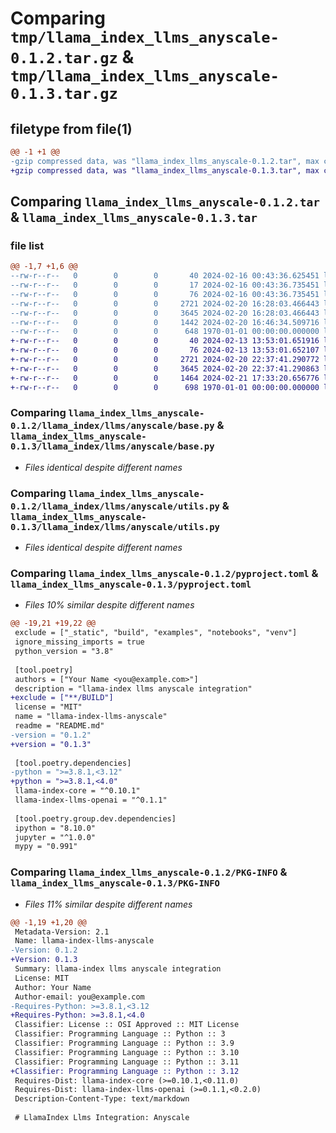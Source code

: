 # Comparing `tmp/llama_index_llms_anyscale-0.1.2.tar.gz` & `tmp/llama_index_llms_anyscale-0.1.3.tar.gz`

## filetype from file(1)

```diff
@@ -1 +1 @@
-gzip compressed data, was "llama_index_llms_anyscale-0.1.2.tar", max compression
+gzip compressed data, was "llama_index_llms_anyscale-0.1.3.tar", max compression
```

## Comparing `llama_index_llms_anyscale-0.1.2.tar` & `llama_index_llms_anyscale-0.1.3.tar`

### file list

```diff
@@ -1,7 +1,6 @@
--rw-r--r--   0        0        0       40 2024-02-16 00:43:36.625451 llama_index_llms_anyscale-0.1.2/README.md
--rw-r--r--   0        0        0       17 2024-02-16 00:43:36.735451 llama_index_llms_anyscale-0.1.2/llama_index/llms/anyscale/BUILD
--rw-r--r--   0        0        0       76 2024-02-16 00:43:36.735451 llama_index_llms_anyscale-0.1.2/llama_index/llms/anyscale/__init__.py
--rw-r--r--   0        0        0     2721 2024-02-20 16:28:03.466443 llama_index_llms_anyscale-0.1.2/llama_index/llms/anyscale/base.py
--rw-r--r--   0        0        0     3645 2024-02-20 16:28:03.466443 llama_index_llms_anyscale-0.1.2/llama_index/llms/anyscale/utils.py
--rw-r--r--   0        0        0     1442 2024-02-20 16:46:34.509716 llama_index_llms_anyscale-0.1.2/pyproject.toml
--rw-r--r--   0        0        0      648 1970-01-01 00:00:00.000000 llama_index_llms_anyscale-0.1.2/PKG-INFO
+-rw-r--r--   0        0        0       40 2024-02-13 13:53:01.651916 llama_index_llms_anyscale-0.1.3/README.md
+-rw-r--r--   0        0        0       76 2024-02-13 13:53:01.652107 llama_index_llms_anyscale-0.1.3/llama_index/llms/anyscale/__init__.py
+-rw-r--r--   0        0        0     2721 2024-02-20 22:37:41.290772 llama_index_llms_anyscale-0.1.3/llama_index/llms/anyscale/base.py
+-rw-r--r--   0        0        0     3645 2024-02-20 22:37:41.290863 llama_index_llms_anyscale-0.1.3/llama_index/llms/anyscale/utils.py
+-rw-r--r--   0        0        0     1464 2024-02-21 17:33:20.656776 llama_index_llms_anyscale-0.1.3/pyproject.toml
+-rw-r--r--   0        0        0      698 1970-01-01 00:00:00.000000 llama_index_llms_anyscale-0.1.3/PKG-INFO
```

### Comparing `llama_index_llms_anyscale-0.1.2/llama_index/llms/anyscale/base.py` & `llama_index_llms_anyscale-0.1.3/llama_index/llms/anyscale/base.py`

 * *Files identical despite different names*

### Comparing `llama_index_llms_anyscale-0.1.2/llama_index/llms/anyscale/utils.py` & `llama_index_llms_anyscale-0.1.3/llama_index/llms/anyscale/utils.py`

 * *Files identical despite different names*

### Comparing `llama_index_llms_anyscale-0.1.2/pyproject.toml` & `llama_index_llms_anyscale-0.1.3/pyproject.toml`

 * *Files 10% similar despite different names*

```diff
@@ -19,21 +19,22 @@
 exclude = ["_static", "build", "examples", "notebooks", "venv"]
 ignore_missing_imports = true
 python_version = "3.8"
 
 [tool.poetry]
 authors = ["Your Name <you@example.com>"]
 description = "llama-index llms anyscale integration"
+exclude = ["**/BUILD"]
 license = "MIT"
 name = "llama-index-llms-anyscale"
 readme = "README.md"
-version = "0.1.2"
+version = "0.1.3"
 
 [tool.poetry.dependencies]
-python = ">=3.8.1,<3.12"
+python = ">=3.8.1,<4.0"
 llama-index-core = "^0.10.1"
 llama-index-llms-openai = "^0.1.1"
 
 [tool.poetry.group.dev.dependencies]
 ipython = "8.10.0"
 jupyter = "^1.0.0"
 mypy = "0.991"
```

### Comparing `llama_index_llms_anyscale-0.1.2/PKG-INFO` & `llama_index_llms_anyscale-0.1.3/PKG-INFO`

 * *Files 11% similar despite different names*

```diff
@@ -1,19 +1,20 @@
 Metadata-Version: 2.1
 Name: llama-index-llms-anyscale
-Version: 0.1.2
+Version: 0.1.3
 Summary: llama-index llms anyscale integration
 License: MIT
 Author: Your Name
 Author-email: you@example.com
-Requires-Python: >=3.8.1,<3.12
+Requires-Python: >=3.8.1,<4.0
 Classifier: License :: OSI Approved :: MIT License
 Classifier: Programming Language :: Python :: 3
 Classifier: Programming Language :: Python :: 3.9
 Classifier: Programming Language :: Python :: 3.10
 Classifier: Programming Language :: Python :: 3.11
+Classifier: Programming Language :: Python :: 3.12
 Requires-Dist: llama-index-core (>=0.10.1,<0.11.0)
 Requires-Dist: llama-index-llms-openai (>=0.1.1,<0.2.0)
 Description-Content-Type: text/markdown
 
 # LlamaIndex Llms Integration: Anyscale
```

